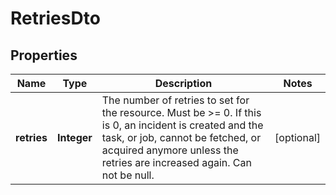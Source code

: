 

# RetriesDto


## Properties

Name | Type | Description | Notes
------------ | ------------- | ------------- | -------------
**retries** | **Integer** | The number of retries to set for the resource.  Must be &gt;&#x3D; 0. If this is 0, an incident is created and the task, or job, cannot be fetched, or acquired anymore unless the retries are increased again. Can not be null. |  [optional]



